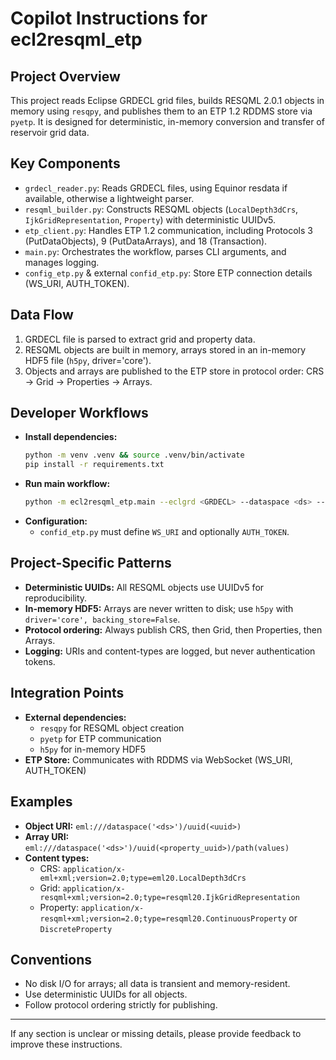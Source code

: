 # Copilot Instructions for ecl2resqml_etp

## Project Overview
This project reads Eclipse GRDECL grid files, builds RESQML 2.0.1 objects in memory using `resqpy`, and publishes them to an ETP 1.2 RDDMS store via `pyetp`. It is designed for deterministic, in-memory conversion and transfer of reservoir grid data.

## Key Components
- `grdecl_reader.py`: Reads GRDECL files, using Equinor resdata if available, otherwise a lightweight parser.
- `resqml_builder.py`: Constructs RESQML objects (`LocalDepth3dCrs`, `IjkGridRepresentation`, `Property`) with deterministic UUIDv5.
- `etp_client.py`: Handles ETP 1.2 communication, including Protocols 3 (PutDataObjects), 9 (PutDataArrays), and 18 (Transaction).
- `main.py`: Orchestrates the workflow, parses CLI arguments, and manages logging.
- `config_etp.py` & external `confid_etp.py`: Store ETP connection details (WS_URI, AUTH_TOKEN).

## Data Flow
1. GRDECL file is parsed to extract grid and property data.
2. RESQML objects are built in memory, arrays stored in an in-memory HDF5 file (`h5py`, driver='core').
3. Objects and arrays are published to the ETP store in protocol order: CRS → Grid → Properties → Arrays.

## Developer Workflows
- **Install dependencies:**
  ```bash
  python -m venv .venv && source .venv/bin/activate
  pip install -r requirements.txt
  ```
- **Run main workflow:**
  ```bash
  python -m ecl2resqml_etp.main --eclgrd <GRDECL> --dataspace <ds> --confid <confid_etp.py> --title <title> [--log]
  ```
- **Configuration:**
  - `confid_etp.py` must define `WS_URI` and optionally `AUTH_TOKEN`.

## Project-Specific Patterns
- **Deterministic UUIDs:** All RESQML objects use UUIDv5 for reproducibility.
- **In-memory HDF5:** Arrays are never written to disk; use `h5py` with `driver='core', backing_store=False`.
- **Protocol ordering:** Always publish CRS, then Grid, then Properties, then Arrays.
- **Logging:** URIs and content-types are logged, but never authentication tokens.

## Integration Points
- **External dependencies:**
  - `resqpy` for RESQML object creation
  - `pyetp` for ETP communication
  - `h5py` for in-memory HDF5
- **ETP Store:** Communicates with RDDMS via WebSocket (WS_URI, AUTH_TOKEN)

## Examples
- **Object URI:** `eml:///dataspace('<ds>')/uuid(<uuid>)`
- **Array URI:** `eml:///dataspace('<ds>')/uuid(<property_uuid>)/path(values)`
- **Content types:**
  - CRS: `application/x-eml+xml;version=2.0;type=eml20.LocalDepth3dCrs`
  - Grid: `application/x-resqml+xml;version=2.0;type=resqml20.IjkGridRepresentation`
  - Property: `application/x-resqml+xml;version=2.0;type=resqml20.ContinuousProperty` or `DiscreteProperty`

## Conventions
- No disk I/O for arrays; all data is transient and memory-resident.
- Use deterministic UUIDs for all objects.
- Follow protocol ordering strictly for publishing.

---

If any section is unclear or missing details, please provide feedback to improve these instructions.
